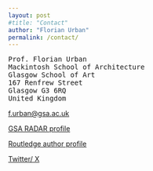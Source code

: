 ```yaml
---
layout: post
#title: "Contact"
author: "Florian Urban"
permalink: /contact/
---
```





<pre>
Prof. Florian Urban
Mackintosh School of Architecture 
Glasgow School of Art 
167 Renfrew Street 
Glasgow G3 6RQ 
United Kingdom 
</pre>

f.urban@gsa.ac.uk


[GSA RADAR profile](https://radar.gsa.ac.uk/profile/518)

[Routledge author profile](https://www.routledge.com/authors/i16766-florian-urban)

[Twitter/ X](https://twitter.com/florianurban_)
